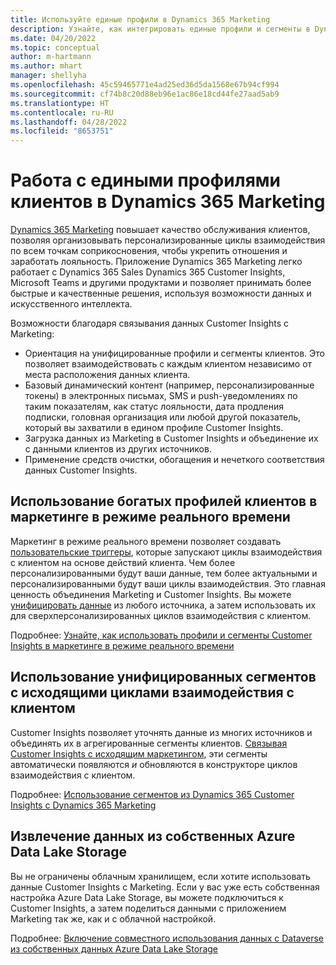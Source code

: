 ```yaml
---
title: Используйте единые профили в Dynamics 365 Marketing
description: Узнайте, как интегрировать единые профили и сегменты в Dynamics 365 Marketing.
ms.date: 04/20/2022
ms.topic: conceptual
author: m-hartmann
ms.author: mhart
manager: shellyha
ms.openlocfilehash: 45c59465771e4ad25ed36d5da1568e67b94cf994
ms.sourcegitcommit: cf74b8c20d88eb96e1ac86e18cd44fe27aad5ab9
ms.translationtype: HT
ms.contentlocale: ru-RU
ms.lasthandoff: 04/28/2022
ms.locfileid: "8653751"
---
```

# <a name="work-with-unified-customer-profiles-in-dynamics-365-marketing"></a>Работа с едиными профилями клиентов в Dynamics 365 Marketing

[Dynamics 365 Marketing](/dynamics365/marketing/overview) повышает качество обслуживания клиентов, позволяя организовывать персонализированные циклы взаимодействия по всем точкам соприкосновения, чтобы укрепить отношения и заработать лояльность. Приложение Dynamics 365 Marketing легко работает с Dynamics 365 Sales Dynamics 365 Customer Insights, Microsoft Teams и другими продуктами и позволяет принимать более быстрые и качественные решения, используя возможности данных и искусственного интеллекта.

Возможности благодаря связывания данных Customer Insights с Marketing:

- Ориентация на унифицированные профили и сегменты клиентов. Это позволяет взаимодействовать с каждым клиентом независимо от места расположения данных клиента.
- Базовый динамический контент (например, персонализированные токены) в электронных письмах, SMS и push-уведомлениях по таким показателям, как статус лояльности, дата продления подписки, головная организация или любой другой показатель, который вы захватили в едином профиле Customer Insights.
- Загрузка данных из Marketing в Customer Insights и объединение их с данными клиентов из других источников.
- Применение средств очистки, обогащения и нечеткого соответствия данных Customer Insights.


## <a name="use-rich-customer-profiles-in-real-time-marketing"></a>Использование богатых профилей клиентов в маркетинге в режиме реального времени

Маркетинг в режиме реального времени позволяет создавать [пользовательские триггеры](/dynamics365/marketing/real-time-marketing-custom-triggers), которые запускают циклы взаимодействия с клиентом на основе действий клиента. Чем более персонализированными будут ваши данные, тем более актуальными и персонализированными будут ваши циклы взаимодействия. Это главная ценность объединения Marketing и Customer Insights. Вы можете [унифицировать данные](data-unification.md) из любого источника, а затем использовать их для сверхперсонализированных циклов взаимодействия с клиентом.

Подробнее: [Узнайте, как использовать профили и сегменты Customer Insights в маркетинге в режиме реального времени](/dynamics365/marketing/real-time-marketing-ci-profile)

## <a name="use-unified-segments-with-outbound-customer-journeys"></a>Использование унифицированных сегментов с исходящими циклами взаимодействия с клиентом

Customer Insights позволяет уточнять данные из многих источников и объединять их в агрегированные сегменты клиентов. [Связывая Customer Insights с исходящим маркетингом](export-dynamics365-marketing.md), эти сегменты автоматически появляются *и* обновляются в конструкторе циклов взаимодействия с клиентом.

Подробнее: [Использование сегментов из Dynamics 365 Customer Insights с Dynamics 365 Marketing](/dynamics365/marketing/customer-insights-segments)

## <a name="pull-data-from-your-own-azure-data-lake-storage"></a>Извлечение данных из собственных Azure Data Lake Storage

Вы не ограничены облачным хранилищем, если хотите использовать данные Customer Insights с Marketing. Если у вас уже есть собственная настройка Azure Data Lake Storage, вы можете подключиться к Customer Insights, а затем поделиться данными с приложением Marketing так же, как и с облачной настройкой.

Подробнее: [Включение совместного использования данных с Dataverse из собственных данных Azure Data Lake Storage](manage-environments.md#enable-data-sharing-with-dataverse-from-your-own-azure-data-lake-storage-preview)